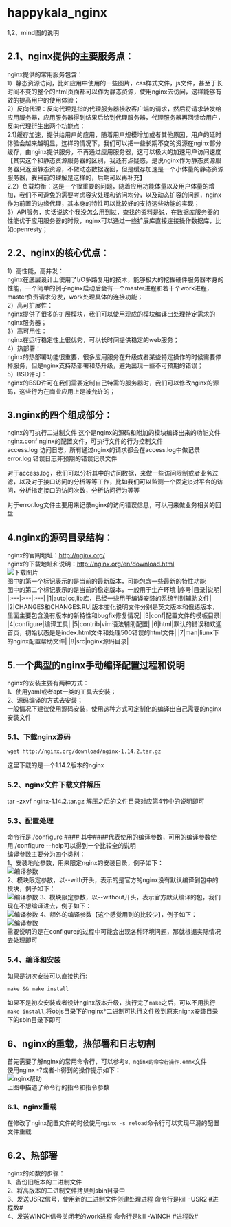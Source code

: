 # happykala_nginx
1,2、mind图的说明  
## 2.1、nginx提供的主要服务点：  
nginx提供的常用服务包含：  
1）静态资源访问，比如应用中使用的一些图片，css样式文件，js文件，甚至于长时间不变的整个的html页面都可以作为静态资源，使用nginx去访问，这样能够有效的提高用户的使用体验；  
2）反向代理：反向代理是指的代理服务器接收客户端的请求，然后将请求转发给应用服务器，应用服务器得到结果后给到代理服务器，代理服务器再回馈给用户，反向代理衍生出两个功能点：  
      2.1)缓存加速，提供给用户的应用，随着用户规模增加或者其他原因，用户的延时体验会越来越明显，这样的情况下，我们可以把一些长期不变的资源在nginx部分缓存，由nginx提供服务，不再通过应用服务器，这可以极大的加速用户访问速度【其实这个和静态资源服务器的区别，我还有点疑惑，是说nginx作为静态资源服务器只返回静态资源，不做动态数据返回，但是缓存加速是一个小体量的静态资源服务器，我目前的理解是这样的，后期可以再补充】  
      2.2）负载均衡：这是一个很重要的问题，随着应用功能体量以及用户体量的增加，我们不可避免的需要考虑容灾处理和访问均分，以及动态扩容的问题，nginx作为前置的边缘代理，其本身的特性可以比较好的支持这些功能的实现；  
3）API服务，实话说这个我没怎么用到过，查找的资料是说，在数据库服务器的性能优于应用服务器的时候，nginx可以通过一些扩展库直接连接操作数据库，比如openresty；  

## 2.2、nginx的核心优点：  
1）高性能，高并发：  
nginx在底层设计上使用了I/O多路复用的技术，能够极大的挖掘硬件服务器本身的性能，一个简单的例子nginx启动后会有一个master进程和若干个work进程，master负责请求分发，work处理具体的连接功能；  
2）高可扩展性：  
nginx提供了很多的扩展模块，我们可以使用现成的模块编译出处理特定需求的nginx服务器；  
3）高可用性：  
nginx在运行稳定性上很优秀，可以长时间提供稳定的web服务；  
4）热部署：  
nginx的热部署功能很重要，很多应用服务在升级或者某些特定操作的时候需要停掉服务，但是nginx支持热部署和热升级，避免出现一些不可预期的错误；  
5）BSD许可：  
nginx的BSD许可在我们需要定制自己特需的服务器时，我们可以修改nginx的源码，这些行为在商业应用上是被允许的；  

## 3.nginx的四个组成部分：  
nginx的可执行二进制文件 这个是nginx的源码和附加的模块编译出来的功能文件  
nginx.conf nginx的配置文件，可执行文件的行为控制文件  
access.log 访问日志，所有通过nginx的请求都会在access.log中做记录  
error.log 错误日志非预期的错误记录文件  

对于access.log，我们可以分析其中的访问数据，来做一些访问限制或者业务过滤，以及对于接口访问的分析等等工作，比如我们可以监测一个固定ip对平台的访问，分析指定接口的访问次数，分析访问行为等等  

对于error.log文件主要用来记录nginx的访问错误信息，可以用来做业务相关的回盘  

## 4.nginx的源码目录结构：    
nginx的官网地址：http://nginx.org/  
nginx的下载地址和说明：http://nginx.org/en/download.html  
![下载图片](./pic/nginx_download.png)  
图中的第一个标记表示的是当前的最新版本，可能包含一些最新的特性功能  
图中的第二个标记表示的是当前的稳定版本，一般用于生产环境
|序号|目录|说明|
|:---|:---|:---|
|1|auto|cc,lib库，已经一些用于编译安装的系统判别辅助文件|
|2|CHANGES和CHANGES.RU|版本变化说明文件分别是英文版本和俄语版本，里面主要包含没有版本的新特性和bugfix修复情况|
|3|conf|配置文件的模板目录|
|4|configure|编译工具|
|5|contrib|vim语法辅助配置|
|6|html|默认的错误和欢迎首页，初始状态是是index.html文件和处理500错误的html文件|
|7|man|liunx下的nginx配置帮助文件|
|8|src|nginx源码目录|

## 5.一个典型的nginx手动编译配置过程和说明  
nginx的安装主要有两种方式：  
1、使用yaml或者apt一类的工具去安装；  
2、源码编译的方式去安装；  
一般情况下建议使用源码安装，使用这种方式可定制化的编译出自己需要的nginx安装文件  
### 5.1、下载nginx源码  
```shell
wget http://nginx.org/download/nginx-1.14.2.tar.gz
```
这里下载的是一个1.14.2版本的nginx  
### 5.2、nginx文件下载文件解压
tar -zxvf nginx-1.14.2.tar.gz 解压之后的文件目录对应第4节中的说明即可  
### 5.3、配置处理  
命令行是./configure #### 其中####代表使用的编译参数，可用的编译参数使用./configure --help可以得到一个比较全的说明  
编译参数主要分为四个类别：  
1、安装地址参数，用来限定nginx的安装目录，例子如下：  
![编译参数](./pic/configure_1.png)  
2、模块限定参数，以--with开头，表示的是官方的nginx没有默认编译到包中的模块，例子如下：  
![编译参数](./pic/configure_2.png)
3、模块限定参数，以--without开头，表示官方默认编译的包，我们现在不想编译进去，例子如下：  
![编译参数](./pic/configure_3.png)
4、额外的编译参数【这个感觉用到的比较少】，例子如下：  
![编译参数](./pic/configure_4.png)  
需要说明的是在configure的过程中可能会出现各种环境问题，那就根据实际情况去处理即可
### 5.4、编译和安装  
如果是初次安装可以直接执行:  
```
make && make install
```
如果不是初次安装或者设计nginx版本升级，执行完了```make```之后，可以不用执行```make install```,将objs目录下的nginx*二进制可执行文件放到原来nignx安装目录下的sbin目录下即可  

## 6、nginx的重载，热部署和日志切割  
首先需要了解nginx的常用命令行，可以参考`8、nginx的命令行操作.emmx`文件  
使用nginx -?或者-h得到的操作提示如下：  
![nginx帮助](./pic/nginx_help.png)  
上图中描述了命令行的指令和指令参数  
### 6.1、nginx重载  
在修改了nginx配置文件的时候使用`nginx -s reload`命令行可以实现平滑的配置文件重载  
## 6.2、热部署  
nginx的如数的步骤：  
1、备份旧版本的二进制文件  
2、将高版本的二进制文件拷贝到sbin目录中  
3、发送USR2信号，使用新的二进制文件创建处理进程
命令行是kill -USR2 #进程数#  
4、发送WINCH信号关闭老的work进程
命令行是kill -WINCH #进程数#  








